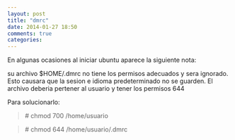 ```yaml
---
layout: post
title: "dmrc"
date: 2014-01-27 18:50
comments: true
categories: 
---
```

En algunas ocasiones al iniciar ubuntu aparece la siguiente nota: 

su archivo $HOME/.dmrc no tiene los permisos adecuados y sera ignorado. Esto causara que la sesion e idioma predeterminado no se guarden. El archivo deberia pertener al usuario y tener los permisos 644 

Para solucionarlo: 

>\# chmod 700 /home/usuario 

>\# chmod 644 /home/usuario/.dmrc

